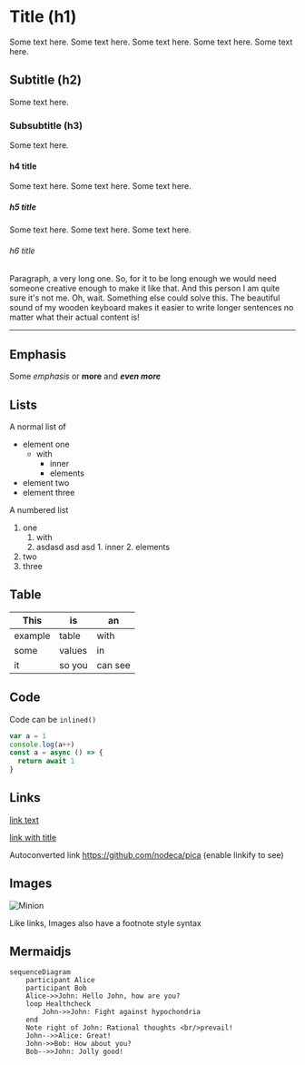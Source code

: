 # Title (h1)

Some text here. Some text here. Some text here. Some text here. Some text here.

## Subtitle (h2)

Some text here.

### Subsubtitle (h3)

Some text here.

#### h4 title

Some text here. Some text here. Some text here.

##### h5 title

Some text here. Some text here. Some text here.

###### h6 title

Paragraph, a very long one. So, for it to be long enough we would need someone creative enough to make it like that. And this person I am quite sure it's not me. Oh, wait. Something else could solve this. The beautiful sound of my wooden keyboard makes it easier to write longer sentences no matter what their actual content is!

-----

## Emphasis

Some *emphasis* or **more** and ***even more*** 

## Lists

A normal list of

- element one
  - with
    - inner
    - elements
- element two
- element three

A numbered list

1. one
   	1. with
   	2. asdasd asd asd
        	1. inner
        	2. elements
2. two
3. three

## Table

| This    | is     | an      |
| ------- | ------ | ------- |
| example | table  | with    |
| some    | values | in      |
| it      | so you | can see |

## Code

Code can be `inlined()`

```javascript
var a = 1
console.log(a++)
const a = async () => {
  return await 1
}
```


## Links

[link text](http://dev.nodeca.com)

[link with title](http://nodeca.github.io/pica/demo/ "title text!")

Autoconverted link https://github.com/nodeca/pica (enable linkify to see)


## Images

![Minion](https://octodex.github.com/images/minion.png)

Like links, Images also have a footnote style syntax


## Mermaidjs

```mermaid
sequenceDiagram
    participant Alice
    participant Bob
    Alice->>John: Hello John, how are you?
    loop Healthcheck
        John->>John: Fight against hypochondria
    end
    Note right of John: Rational thoughts <br/>prevail!
    John-->>Alice: Great!
    John->>Bob: How about you?
    Bob-->>John: Jolly good!
```
